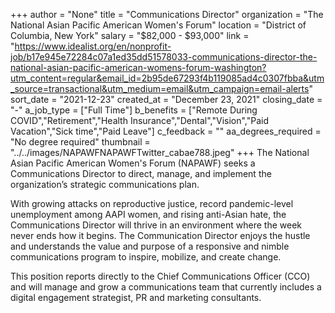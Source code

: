 +++
author = "None"
title = "Communications Director"
organization = "The National Asian Pacific American Women's Forum"
location = "District of Columbia, New York"
salary = "$82,000 - $93,000"
link = "https://www.idealist.org/en/nonprofit-job/b17e945e72284c07a1ed35dd51578033-communications-director-the-national-asian-pacific-american-womens-forum-washington?utm_content=regular&email_id=2b95de67293f4b119085ad4c0307fbba&utm_source=transactional&utm_medium=email&utm_campaign=email-alerts"
sort_date = "2021-12-23"
created_at = "December 23, 2021"
closing_date = "-"
a_job_type = ["Full Time"]
b_benefits = ["Remote During COVID","Retirement","Health Insurance","Dental","Vision","Paid Vacation","Sick time","Paid Leave"]
c_feedback = ""
aa_degrees_required = "No degree required"
thumbnail = "../../images/NAPAWFNAPAWFTwitter_cabae788.jpeg"
+++
The National Asian Pacific American Women's Forum (NAPAWF) seeks a Communications Director to direct, manage, and implement the organization’s strategic communications plan. 

With growing attacks on reproductive justice, record pandemic-level unemployment among AAPI women, and rising anti-Asian hate, the Communications Director will thrive in an environment where the week never ends how it begins. The Communication Director enjoys the hustle and understands the value and purpose of a responsive and nimble communications program to inspire, mobilize, and create change.  

This position reports directly to the Chief Communications Officer (CCO) and will manage and grow a communications team that currently includes a digital engagement strategist, PR and marketing consultants.